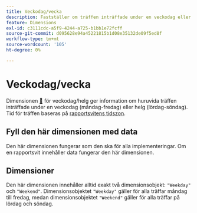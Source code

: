```yaml
---
title: Veckodag/vecka
description: Fastställer om träffen inträffade under en veckodag eller en helg.
feature: Dimensions
exl-id: c3111cdc-a5f9-4244-a725-b1bb1e72fcff
source-git-commit: d095628e94a45221815b1d08e35132de09f5ed8f
workflow-type: tm+mt
source-wordcount: '105'
ht-degree: 0%

---
```


# Veckodag/vecka

Dimensionen [&#128279;](overview.md) för veckodag/helg ger information om huruvida träffen inträffade under en veckodag (måndag-fredag) eller helg (lördag-söndag). Tid för träffen baseras på [rapportsvitens tidszon](/help/admin/admin/c-manage-report-suites/c-edit-report-suites/general/general-acct-settings-admin.md).

## Fyll den här dimensionen med data

Den här dimensionen fungerar som den ska för alla implementeringar. Om en rapportsvit innehåller data fungerar den här dimensionen.

## Dimensioner

Den här dimensionen innehåller alltid exakt två dimensionsobjekt: `"Weekday"` och `"Weekend"`. Dimensionsobjektet `"Weekday"` gäller för alla träffar måndag till fredag, medan dimensionsobjektet `"Weekend"` gäller för alla träffar på lördag och söndag.
